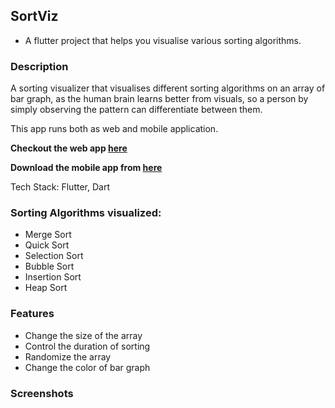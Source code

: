 ## SortViz

- A flutter project that helps you visualise various sorting algorithms.

### Description

A sorting visualizer that visualises different sorting algorithms on an array of bar graph, as the human brain learns better from visuals, so a person by simply observing the pattern can differentiate between them.

This app runs both as web and mobile application.

**Checkout the web app [here](https://mahimagoyalx.github.io/SortViz/#/)**

**Download the mobile app from [here](https://drive.google.com/drive/folders/1PfN_Md6U7O-86t2zEeEWL4K3C6OY38xX?usp=sharing)**

Tech Stack: Flutter, Dart

### Sorting Algorithms visualized:
 - Merge Sort
 - Quick Sort
 - Selection Sort
 - Bubble Sort
 - Insertion Sort
 - Heap Sort

### Features
 - Change the size of the array
 - Control the duration of sorting
 - Randomize the array
 - Change the color of bar graph

### Screenshots
